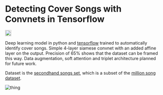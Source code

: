 # Detecting Cover Songs with Convnets in Tensorflow
<a href='https://www.recurse.com' title='Made with love at the Recurse Center'><img src='https://cloud.githubusercontent.com/assets/2883345/11325206/336ea5f4-9150-11e5-9e90-d86ad31993d8.png' height='20px'/></a>

Deep learning model in python and [tensorflow](https://www.tensorflow.org) trained to automatically identify cover songs. Simple 4-layer siamese convnet with an added affine layer on the output. Precision of 65% shows that the dataset can be framed this way. Data augmentation, soft attention and triplet architecture planned for future work.

Dataset is the [secondhand songs set](http://labrosa.ee.columbia.edu/millionsong/secondhand), which is a subset of the [million song dataset](http://labrosa.ee.columbia.edu/millionsong/).

![thing](https://github.com/markostam/coversongs-dual-convnet/blob/master/Poster/WNYISPW_2016_CoverSongs.png)

